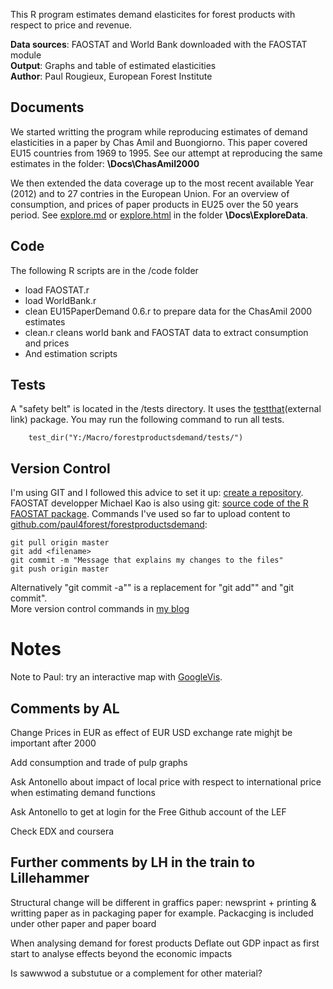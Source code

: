 This R program estimates demand elasticites for forest products with respect to price and revenue.


**Data sources**: FAOSTAT and World Bank downloaded with the FAOSTAT module  
**Output**: Graphs and table of estimated elasticities   
**Author**: Paul Rougieux, European Forest Institute  


Documents 
---------
We started writting the program while reproducing estimates 
 of demand elasticities in a paper by Chas Amil and Buongiorno.
 This paper covered EU15 countries from 1969 to 1995.
 See our attempt at reproducing the same estimates in the folder: **\Docs\ChasAmil2000**  


We then extended the data coverage up to the most recent available Year (2012)
 and to 27 contries in the European Union. For an overview of consumption, and prices of paper products in EU25 over the 50 years period. See  [explore.md](./docs/ExploreData/explore.md) or [explore.html](./docs/ExploreData/explore.html)   in the folder **\Docs\ExploreData**.

Code 
----
The following R scripts are in the /code folder
* load FAOSTAT.r
* load WorldBank.r
* clean EU15PaperDemand 0.6.r to prepare data for the ChasAmil 2000 estimates
* clean.r cleans world bank and FAOSTAT data to extract consumption and prices
* And estimation scripts

Tests
------
A "safety belt" is located in the /tests directory. It uses the [testthat](http://journal.r-project.org/archive/2011-1/RJournal_2011-1_Wickham.pdf)(external link) package.
You may run the following command to run all tests.
```
    test_dir("Y:/Macro/forestproductsdemand/tests/")
```	

Version Control
---------------
I'm using GIT and I followed this advice to set it up:  [create a repository](https://help.github.com/articles/create-a-repo). FAOSTAT developper Michael Kao is also using git: [source code of the R FAOSTAT package](https://github.com/mkao006/FAOSTATpackage). Commands I've used so far to upload content to [github.com/paul4forest/forestproductsdemand](https://github.com/paul4forest/forestproductsdemand):

```
git pull origin master
git add <filename>
git commit -m "Message that explains my changes to the files"
git push origin master
```
Alternatively "git commit -a"" is a replacement for "git add"" and "git commit".  
More version control commands in [my blog](http://paulremote.blogspot.fr/2013/10/git-commands.html)

Notes
=====
Note to Paul: try an interactive map with [GoogleVis](http://rpubs.com/gallery/googleVis).

Comments by AL
----------
Change Prices in EUR as effect of EUR USD exchange rate mighjt be important after 2000

Add consumption and trade of pulp graphs

Ask Antonello about impact of local price with respect to international price
when estimating demand functions

Ask Antonello to get at login for the Free Github account of the LEF

Check EDX and coursera 


Further comments by LH in the train to Lillehammer
---------------------------------------------
Structural change will be different in
  graffics paper: newsprint + printing & writting paper
  as in packaging paper for example.
  Packacging is included under other paper and paper board

When analysing demand for forest products 
Deflate out GDP inpact as first start to analyse effects beyond the economic impacts

Is sawwwod a substutue or a complement for other material?

